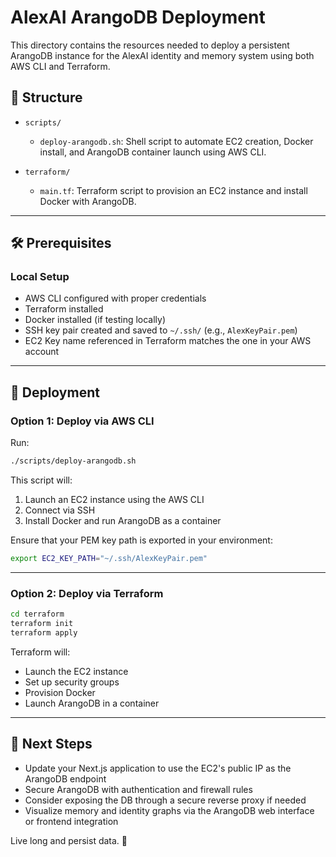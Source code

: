 # AlexAI ArangoDB Deployment

This directory contains the resources needed to deploy a persistent ArangoDB instance for the AlexAI identity and memory system using both AWS CLI and Terraform.

## 📂 Structure

- `scripts/`
  - `deploy-arangodb.sh`: Shell script to automate EC2 creation, Docker install, and ArangoDB container launch using AWS CLI.

- `terraform/`
  - `main.tf`: Terraform script to provision an EC2 instance and install Docker with ArangoDB.

---

## 🛠️ Prerequisites

### Local Setup

- AWS CLI configured with proper credentials
- Terraform installed
- Docker installed (if testing locally)
- SSH key pair created and saved to `~/.ssh/` (e.g., `AlexKeyPair.pem`)
- EC2 Key name referenced in Terraform matches the one in your AWS account

---

## 🚀 Deployment

### Option 1: Deploy via AWS CLI

Run:

```bash
./scripts/deploy-arangodb.sh
```

This script will:
1. Launch an EC2 instance using the AWS CLI
2. Connect via SSH
3. Install Docker and run ArangoDB as a container

Ensure that your PEM key path is exported in your environment:
```bash
export EC2_KEY_PATH="~/.ssh/AlexKeyPair.pem"
```

---

### Option 2: Deploy via Terraform

```bash
cd terraform
terraform init
terraform apply
```

Terraform will:
- Launch the EC2 instance
- Set up security groups
- Provision Docker
- Launch ArangoDB in a container

---

## 🔗 Next Steps

- Update your Next.js application to use the EC2's public IP as the ArangoDB endpoint
- Secure ArangoDB with authentication and firewall rules
- Consider exposing the DB through a secure reverse proxy if needed
- Visualize memory and identity graphs via the ArangoDB web interface or frontend integration

Live long and persist data. 🖖